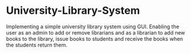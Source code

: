 # University-Library-System
Implementing a simple university library system using GUI. Enabling the user as an admin to add or remove librarians and as a librarian to add new books to the library, issue books to students and receive the books when the students return them.
